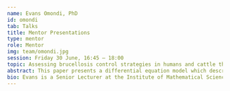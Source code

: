 ```yaml
---
name: Evans Omondi, PhD
id: omondi
tab: Talks
title: Mentor Presentations
type: mentor
role: Mentor
img: team/omondi.jpg
session: Friday 30 June, 16:45 – 18:00
topic: Assessing brucellosis control strategies in humans and cattle through a mathematical model
abstract: This paper presents a differential equation model which describes the transmission dynamics for brucellosis in cattle (livestock) and humans. The model aims to draw epidemiological and theoretical inferences on how to eliminate brucellosis from both the cattle and human populations. We first determine the effective reproduction number R0 and make sensitivity analysis of the effective reproduction number in terms of some parameters. A global sensitivity analysis (GSA) is performed in order to investigate the influence of all the model parameters on the model outcome (model variables of interest). The numerical simulations were carried out to reflect the known prevalence of brucellosis in Marsabit County in Kenya which stabilized at 13% in the cattle population and 43% in the human population in the absence of intervention. Vaccination coverage that corresponds to > 70% reduces prevalence in the cattle population to 6% and that in humans to 15% after 10 years of vaccination accounting for 70% and 65% reduction in prevalence, respectively. Observing biosecurity measures that correspond to reducing the baseline contact rate in our model by at least 10% reduces the prevalence for brucellosis by 70% and 68%, in cattle and humans after 8 years, respectively. Furthermore, educational campaigns that correspond to reducing the baseline contact rate between the human and the infected cattle by at least 90% reduces the prevalence for brucellosis in humans by 50%. A combination of vaccination, biosecurity and educational campaigns have the potential of eliminating brucellosis within a period of less than 10 years. The factors that are obviously important to the success of the brucellosis control efforts are the enhancement of effectiveness of these intervention measures, and ensuring their high adherence/coverage.
bio: Evans is a Senior Lecturer at the Institute of Mathematical Sciences at Strathmore University in Kenya.  He holds a PhD in Mathematical Biology from Strathmore University, an MSc in Mathematics from Stellenbosch University in South Africa, an MSc in Mathematical Sciences from AIMS-South Africa in collaboration with Stellenbosch University, and a BSc in Applied Statistics with Computing from the University of Eldoret. His primary research interests lie in building mathematical and statistical models applied in management and containment of infectious diseases.
---
```

